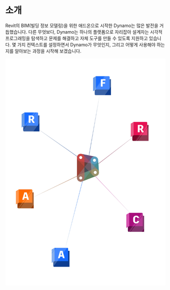 # 소개

Revit의 BIM(빌딩 정보 모델링)을 위한 애드온으로 시작한 Dynamo는 많은 발전을 거듭했습니다. 다른 무엇보다, Dynamo는 하나의 플랫폼으로 자리잡아 설계자는 시각적 프로그래밍을 탐색하고 문제를 해결하고 자체 도구를 만들 수 있도록 지원하고 있습니다. 몇 가지 컨텍스트를 설정하면서 Dynamo가 무엇인지, 그리고 어떻게 사용해야 하는지를 알아보는 과정을 시작해 보겠습니다.

![Dynamo Ecosystem](<./images/intro dynamo cover.jpg>)
